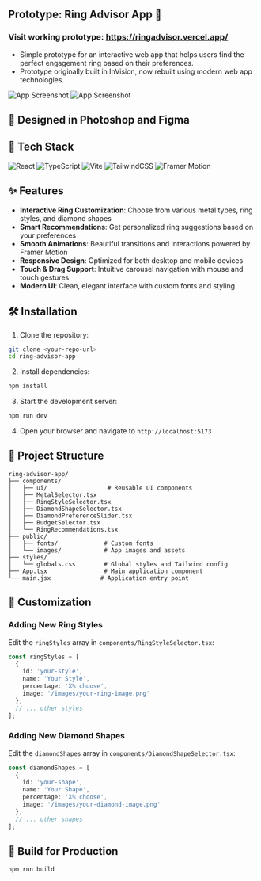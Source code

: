 ## Prototype: Ring Advisor App 💍
### Visit working prototype: https://ringadvisor.vercel.app/

- Simple prototype for an interactive web app that helps users find the perfect engagement ring based on their preferences.
- Prototype originally built in InVision, now rebuilt using modern web app technologies. 

![App Screenshot](./public/images/ring-advisor-ss1.jpg)
![App Screenshot](./public/images/ring-advisor-ss2.jpg)

## 🎨 Designed in Photoshop and Figma
## 🚀 Tech Stack

![React](https://img.shields.io/badge/react-%2320232a.svg?style=for-the-badge&logo=react&logoColor=%2361DAFB)
![TypeScript](https://img.shields.io/badge/typescript-%23007ACC.svg?style=for-the-badge&logo=typescript&logoColor=white)
![Vite](https://img.shields.io/badge/vite-%23646CFF.svg?style=for-the-badge&logo=vite&logoColor=white)
![TailwindCSS](https://img.shields.io/badge/tailwindcss-%2338B2AC.svg?style=for-the-badge&logo=tailwind-css&logoColor=white)
![Framer Motion](https://img.shields.io/badge/Framer%20Motion-black?style=for-the-badge&logo=framer&logoColor=blue)

## ✨ Features

- **Interactive Ring Customization**: Choose from various metal types, ring styles, and diamond shapes
- **Smart Recommendations**: Get personalized ring suggestions based on your preferences
- **Smooth Animations**: Beautiful transitions and interactions powered by Framer Motion
- **Responsive Design**: Optimized for both desktop and mobile devices
- **Touch & Drag Support**: Intuitive carousel navigation with mouse and touch gestures
- **Modern UI**: Clean, elegant interface with custom fonts and styling

## 🛠️ Installation

1. Clone the repository:
```bash
git clone <your-repo-url>
cd ring-advisor-app
```

2. Install dependencies:
```bash
npm install
```

3. Start the development server:
```bash
npm run dev
```

4. Open your browser and navigate to `http://localhost:5173`

## 📁 Project Structure

```
ring-advisor-app/
├── components/
│   ├── ui/                 # Reusable UI components
│   ├── MetalSelector.tsx
│   ├── RingStyleSelector.tsx
│   ├── DiamondShapeSelector.tsx
│   ├── DiamondPreferenceSlider.tsx
│   ├── BudgetSelector.tsx
│   └── RingRecommendations.tsx
├── public/
│   ├── fonts/             # Custom fonts
│   └── images/            # App images and assets
├── styles/
│   └── globals.css        # Global styles and Tailwind config
├── App.tsx                # Main application component
└── main.jsx              # Application entry point
```

## 🎨 Customization

### Adding New Ring Styles
Edit the `ringStyles` array in `components/RingStyleSelector.tsx`:

```typescript
const ringStyles = [
  { 
    id: 'your-style', 
    name: 'Your Style', 
    percentage: 'X% choose',
    image: '/images/your-ring-image.png'
  },
  // ... other styles
];
```

### Adding New Diamond Shapes
Edit the `diamondShapes` array in `components/DiamondShapeSelector.tsx`:

```typescript
const diamondShapes = [
  { 
    id: 'your-shape', 
    name: 'Your Shape', 
    percentage: 'X% choose',
    image: '/images/your-diamond-image.png'
  },
  // ... other shapes
];
```

## 🚀 Build for Production

```bash
npm run build
```
